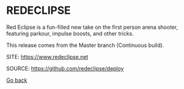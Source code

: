 # REDECLIPSE

 Red Eclipse is a fun-filled new take on the first person arena
 shooter, featuring parkour, impulse boosts, and other tricks.
 
 This release comes from the Master branch (Continuous build).
 
 SITE: https://www.redeclipse.net

 SOURCE: https://github.com/redeclipse/deploy

 [Go back](https://portable-linux-apps.github.io/apps.html)
